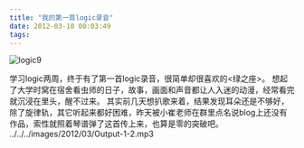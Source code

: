 ```yaml
---
title: "我的第一首logic录音"
date: 2012-03-10 00:03:49
tags:
---
```


![logic9](../../../images/2012/03/logic.jpg "logic") 

学习logic两周，终于有了第一首logic录音，很简单却很喜欢的<绿之座>。 想起了大学时窝在宿舍看虫师的日子，故事，画面和声音都让人入迷的动漫，经常看完就沉浸在里头，醒不过来。 其实前几天想扒歌来着，结果发现耳朵还是不够好，除了旋律轨，其它听起来都好困难，昨天被小崔老师在群里点名说blog上还没有作品，索性就照着琴谱弹了这首传上来，也算是零的突破吧。 ../../../images/2012/03/Output-1-2.mp3